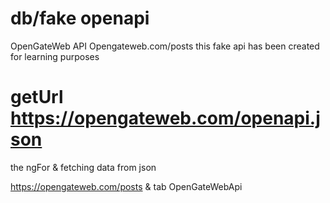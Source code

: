 # db/fake openapi
OpenGateWeb API
Opengateweb.com/posts
this fake api has been created for learning purposes
# getUrl https://opengateweb.com/openapi.json

the ngFor & fetching data from json

https://opengateweb.com/posts  & tab OpenGateWebApi

